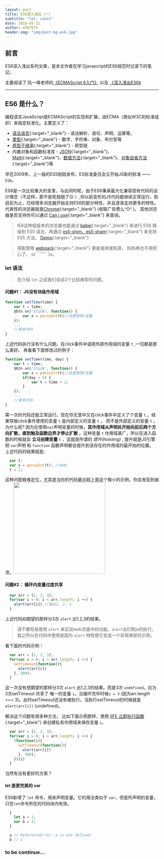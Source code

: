 ```yaml
---
layout: post
title: ES6深入浅出（一）
subtitle: "let, const"
date: 2016-05-31
author: w567675
header-img: "img/post-bg-es6.jpg"
---
```


## 前言

ES6深入浅出系列文章，是本文作者在学习javascript的ES6规范时记录下的笔记。

主要阅读了 阮一峰老师的[《ECMAScript 6入门》](http://es6.ruanyifeng.com/) 以及 [《深入浅出ES6》](http://www.infoq.com/cn/es6-in-depth/)

---


## ES6 是什么？

编程语言JavaScript是ECMAScript的实现和扩展，由ECMA（类似W3C的标准组织）来指定标准化。主要定义了：

* [语法语言](https://developer.mozilla.org/zh-CN/docs/Web/JavaScript/Reference/Lexical_grammar){:target="_blank"} -  语法解析、语句、声明、运算等。
* [类型](https://developer.mozilla.org/zh-CN/docs/Web/JavaScript/Data_structures){:target="_blank"} - 数字、字符串、对象、布尔型等
* [原型于继承](https://developer.mozilla.org/zh-CN/docs/Web/JavaScript/Reference/Global_Objects){:target="_blank"} - 原型链
* 内置对象和函数标准库 - [JSON](https://developer.mozilla.org/zh-CN/docs/Web/JavaScript/Reference/Global_Objects/JSON){:target="_blank"}、[Math](https://developer.mozilla.org/zh-CN/docs/Web/JavaScript/Reference/Global_Objects/Array){:target="_blank"}、[数值方法](https://developer.mozilla.org/zh-CN/docs/Web/JavaScript/Reference/Global_Objects/Array){:target="_blank"}、[对象自省方法](https://developer.mozilla.org/zh-CN/docs/Web/JavaScript/Reference/Global_Objects/Object){:target="_blank"}等

早在2009年，上一版的ES5刚刚发布，ES标准委员会又开始JS新的标准 —— `ES6`。

ES6是一次比较重大的变革，与此同时呢，由于ES6秉承最大化兼容现有代码的设计理念（不这样，那不是死翘翘了☹ ）,你以前变形的JS代码能继续正常运行。到目前为止，已经很多浏览器开始支持ES6的部分特性，并且逐渐支持更多的特性。代表性的浏览器就是[Chrome](http://www.google.cn/chrome/browser/desktop/index.html){:target="_blank"} (收取广告费么^O^  )。 其他浏览器是否支持你可以通过 [Can i use](http://caniuse.com/){:target="_blank"} 来查询。

> IE8这种低版本的浏览器也能通过 [babel](https://babeljs.io/){:target="_blank"}  来进行 ES6 降级到 ES5 语法，再通过 [es5-shim、es5-sham](https://github.com/es-shims/es5-shim){:target="_blank"} 来支持 ES5 方法。 [Demo](https://github.com/w567675/webpack-es6-testdemo){:target="_blank"}

> 搭配使用 [webpack](https://webpack.github.io/){:target="_blank"} 更是谁用谁知道， 妈妈再也不用担心了。 o(*￣︶￣*)o。


### let 语法
> 在介绍 `let` 之前我们谈谈2个比较典型的问题。

#### 问题#1： JS没有块级作用域
```js
function setTime(time) {
	var t = time;
	$btn.on('click', function() {
		var x = parseInt(t)//这里使用t变量
	});
	...
	//更多代码
}
```
上述代码执行没有什么问题。在click事件中调用外部作用域的变量 `t` ,一切都是那么美好。
再看看下面修改过的例子：

```js
function setTime(time, day) {
	var t = time;
	$btn.on('click', function() {
		var x = parseInt(t)//这里使用t变量
		if(day < 5) {
			var t = time + 1;
		}
	});
	...
	//更多代码
}
```




第一次的代码还能正常运行。现在你无意中又在click事件中定义了个变量 `t` 。结果导致click事件使用的变量 `t` 是内部定义的变量 `t` ， 而不是外部定义的变量 `t` 。为什么呢?
因为在使用`var`声明变量的时候，**其作用域从声明处开始向前后两个方向扩散，直到触及函数边界才停止扩散** 。这种变量 `t` 作用域甚广，所以在进入函数的时候就会 **立马创建变量** `t` ，这就是所谓的 *提升(hoisting)* , 提升就是JS引擎把 `var`声明 和 `function` 函数声明都会提升到该存在的作用域的最开始的位置。
上述代码的结果就是;

```js
  var t;
  var x = parseInt(t); //NaN
  t = 1;
```
这种问题极难定位，尤其是当你的代码量远超上面这个极小的示例，你会发狂到崩溃。<img src="http://wp.patheos.com.s3.amazonaws.com/blogs/exploringourmatrix/files/2013/07/Im-so-so-sorry.gif" width = "300" style="margin: 0">

#### 问题#2： 循环内变量过度共享
```js
  var arr = [1, 2, 3];
  for(var i = 0; i < arr.length; i ++) {
    alert(arr[i]) //输出1, 2, 3
  }
```

上述代码如期望的那样分3次 `alert` 出1,2,3的结果。

> 请不要轻易使用 `alert` 来实现web页面中的功能，`alert`会打断js的执行。我之所以在代码中使用是因为 `alert` 特性使它变成一个非常典型的示例。

看下面的代码示例：

```js
  var arr = [1, 2, 3];
  for(var i = 0; i < arr.length; i ++) {
    setTimeout(function(){
      alert(arr[i])
    }, 500);
  }
```

这一次没有想期望的那样分3次 `alert` 出1,2,3的结果。而是3次 `undefined`。应为3次setTimeout 共享了 唯一的变量 `i`。当循环完毕时候`i = 3` (因为arr.length === 3)。此时setTimeout还没有被执行，当执行setTimeout的时候就是 `alert(arr[i])` (undefined)。

解决这个问题有很多种方法， 比如下面示例那样，使用 [IIFE 立即执行函数](https://developer.mozilla.org/zh-CN/docs/Glossary/IIFE){:target="_blank"} 来创建私有作用域来保存变量 `i`。

```js
  var arr = [1, 2, 3];
  for(var i = 0; i < arr.length; i ++) {
    (function(i){
      setTimeout(function(){
        alert(arr[i])
      }, 500);
    })(i)
  }
```

当然有没有更好的方案？

#### let 是更完美的 var

ES6新增了 `let` 命令，用来声明变量。它的用法类似于 `var`，但是所声明的变量，只在`let`命令所在的代码块内有效。

```js
  {
    let a = 1;
    var b = 2;
  }

  a // ReferenceError: a is not defined.
  b // 2
```



### to be continue...